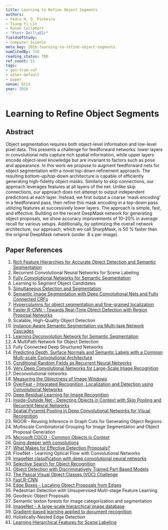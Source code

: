 ```yaml
---
title: Learning to Refine Object Segments
authors:
- Pedro H. O. Pinheiro
- Tsung-Yi Lin
- Ronan Collobert
- "Piotr Doll\xE1r"
fieldsOfStudy:
- Computer Science
meta_key: 2016-learning-to-refine-object-segments
numCitedBy: 734
reading_status: TBD
ref_count: 51
tags:
- gen-from-ref
- other-default
- paper
venue: ECCV
year: 2016
---
```


# Learning to Refine Object Segments

## Abstract

Object segmentation requires both object-level information and low-level pixel data. This presents a challenge for feedforward networks: lower layers in convolutional nets capture rich spatial information, while upper layers encode object-level knowledge but are invariant to factors such as pose and appearance. In this work we propose to augment feedforward nets for object segmentation with a novel top-down refinement approach. The resulting bottom-up/top-down architecture is capable of efficiently generating high-fidelity object masks. Similarly to skip connections, our approach leverages features at all layers of the net. Unlike skip connections, our approach does not attempt to output independent predictions at each layer. Instead, we first output a coarse ‘mask encoding’ in a feedforward pass, then refine this mask encoding in a top-down pass utilizing features at successively lower layers. The approach is simple, fast, and effective. Building on the recent DeepMask network for generating object proposals, we show accuracy improvements of 10–20% in average recall for various setups. Additionally, by optimizing the overall network architecture, our approach, which we call SharpMask, is 50 % faster than the original DeepMask network (under .8 s per image).

## Paper References

1. [Rich Feature Hierarchies for Accurate Object Detection and Semantic Segmentation](2014-rich-feature-hierarchies-for-accurate-object-detection-and-semantic-segmentation)
2. Recurrent Convolutional Neural Networks for Scene Labeling
3. [Fully Convolutional Networks for Semantic Segmentation](2017-fully-convolutional-networks-for-semantic-segmentation)
4. Learning to Segment Object Candidates
5. [Simultaneous Detection and Segmentation](2014-simultaneous-detection-and-segmentation)
6. [Semantic Image Segmentation with Deep Convolutional Nets and Fully Connected CRFs](2015-semantic-image-segmentation-with-deep-convolutional-nets-and-fully-connected-crfs)
7. [Hypercolumns for object segmentation and fine-grained localization](2015-hypercolumns-for-object-segmentation-and-fine-grained-localization)
8. [Faster R-CNN - Towards Real-Time Object Detection with Region Proposal Networks](2015-faster-r-cnn-towards-real-time-object-detection-with-region-proposal-networks)
9. Scalable, High-Quality Object Detection
10. [Instance-Aware Semantic Segmentation via Multi-task Network Cascades](2016-instance-aware-semantic-segmentation-via-multi-task-network-cascades)
11. [Learning Deconvolution Network for Semantic Segmentation](2015-learning-deconvolution-network-for-semantic-segmentation)
12. A MultiPath Network for Object Detection
13. Fully Connected Deep Structured Networks
14. [Predicting Depth, Surface Normals and Semantic Labels with a Common Multi-scale Convolutional Architecture](2015-predicting-depth-surface-normals-and-semantic-labels-with-a-common-multi-scale-convolutional-architecture)
15. [Conditional Random Fields as Recurrent Neural Networks](2015-conditional-random-fields-as-recurrent-neural-networks)
16. [Very Deep Convolutional Networks for Large-Scale Image Recognition](2015-very-deep-convolutional-networks-for-large-scale-image-recognition)
17. Deconvolutional networks
18. [Measuring the Objectness of Image Windows](2012-measuring-the-objectness-of-image-windows)
19. [OverFeat - Integrated Recognition, Localization and Detection using Convolutional Networks](2014-overfeat-integrated-recognition-localization-and-detection-using-convolutional-networks)
20. [Deep Residual Learning for Image Recognition](2016-deep-residual-learning-for-image-recognition)
21. [Inside-Outside Net - Detecting Objects in Context with Skip Pooling and Recurrent Neural Networks](2016-inside-outside-net-detecting-objects-in-context-with-skip-pooling-and-recurrent-neural-networks)
22. [Spatial Pyramid Pooling in Deep Convolutional Networks for Visual Recognition](2015-spatial-pyramid-pooling-in-deep-convolutional-networks-for-visual-recognition)
23. RIGOR - Reusing Inference in Graph Cuts for Generating Object Regions
24. Multiscale Combinatorial Grouping for Image Segmentation and Object Proposal Generation
25. [Microsoft COCO - Common Objects in Context](2014-microsoft-coco-common-objects-in-context)
26. [Going deeper with convolutions](2015-going-deeper-with-convolutions)
27. [What Makes for Effective Detection Proposals?](2016-what-makes-for-effective-detection-proposals)
28. FlowNet - Learning Optical Flow with Convolutional Networks
29. [ImageNet classification with deep convolutional neural networks](2012-imagenet-classification-with-deep-convolutional-neural-networks)
30. [Selective Search for Object Recognition](2013-selective-search-for-object-recognition)
31. [Object Detection with Discriminatively Trained Part Based Models](2009-object-detection-with-discriminatively-trained-part-based-models)
32. [The Pascal Visual Object Classes (VOC) Challenge](2009-the-pascal-visual-object-classes-voc-challenge)
33. [Fast R-CNN](2015-fast-r-cnn)
34. [Edge Boxes - Locating Object Proposals from Edges](2014-edge-boxes-locating-object-proposals-from-edges)
35. Pedestrian Detection with Unsupervised Multi-stage Feature Learning
36. Geodesic Object Proposals
37. Semantic texton forests for image categorization and segmentation
38. [ImageNet - A large-scale hierarchical image database](2009-imagenet-a-large-scale-hierarchical-image-database)
39. [Gradient-based learning applied to document recognition](1998-gradient-based-learning-applied-to-document-recognition)
40. Holistically-Nested Edge Detection
41. [Learning Hierarchical Features for Scene Labeling](2013-learning-hierarchical-features-for-scene-labeling)
